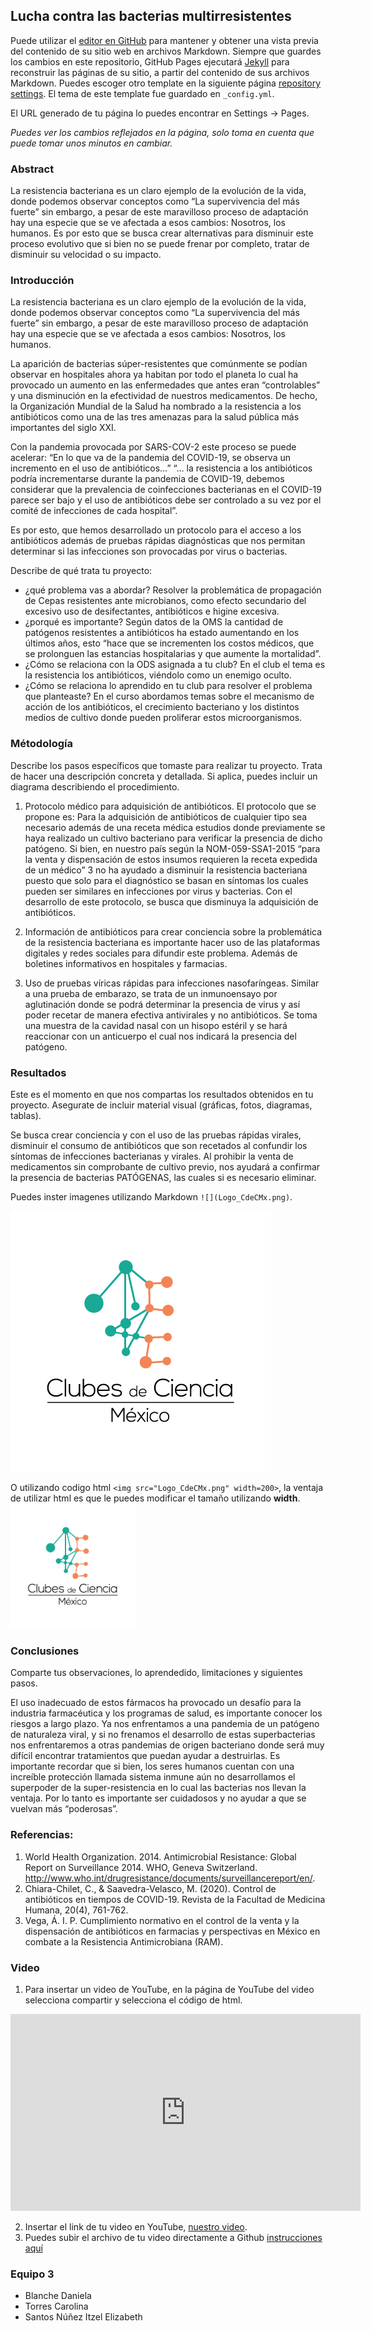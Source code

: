 ## Lucha contra las bacterias multirresistentes

Puede utilizar el [editor en GitHub](https://github.com/CdeCMx-org/templates_paginaweb/edit/main/README.md) para mantener y obtener una vista previa del contenido de su sitio web en archivos Markdown. Siempre que guardes los cambios en este repositorio, GitHub Pages ejecutará [Jekyll](https://jekyllrb.com/) para reconstruir las páginas de su sitio, a partir del contenido de sus archivos Markdown. Puedes escoger otro template en la siguiente página [repository settings](https://github.com/CdeCMx-org/templates_paginaweb/settings/pages). El tema de este template fue guardado en `_config.yml`.

El URL generado de tu página lo puedes encontrar en Settings -> Pages. 

*Puedes ver los cambios reflejados en la página, solo toma en cuenta que puede tomar unos minutos en cambiar.*

### Abstract 
La resistencia bacteriana es un claro ejemplo de la evolución de la vida, donde podemos observar conceptos como “La supervivencia del más fuerte” sin embargo, a pesar de este maravilloso proceso de adaptación hay una especie que se ve afectada a esos cambios: Nosotros, los humanos. Es por esto que se busca crear alternativas para disminuir este proceso evolutivo que si bien no se puede frenar por completo, tratar de disminuir su velocidad o su impacto.

### Introducción
La resistencia bacteriana es un claro ejemplo de la evolución de la vida, donde podemos observar conceptos como “La supervivencia del más fuerte” sin embargo, a pesar de este maravilloso proceso de adaptación hay una especie que se ve afectada a esos cambios: Nosotros, los humanos. 

La aparición de bacterias súper-resistentes que comúnmente se podían observar en hospitales ahora ya habitan por todo el planeta lo cual ha provocado un aumento en las enfermedades que antes eran “controlables” y una disminución en la efectividad de nuestros medicamentos. De hecho, la Organización Mundial de la Salud ha nombrado a la resistencia a los antibióticos como una de las tres amenazas para la salud pública más importantes del siglo XXI. 

Con la pandemia provocada por SARS-COV-2 este proceso se puede acelerar: “En lo que va de la pandemia del COVID-19, se observa un incremento en el uso de antibióticos…” “… la resistencia a los antibióticos podría incrementarse durante la pandemia de COVID-19, debemos considerar que la prevalencia de coinfecciones bacterianas en el COVID-19 parece ser bajo y el uso de antibióticos debe ser controlado a su vez por el comité de infecciones de cada hospital”.

Es por esto, que hemos desarrollado un protocolo para el acceso a los antibióticos además de pruebas rápidas diagnósticas que nos permitan determinar si las infecciones son provocadas por virus o bacterias. 

Describe de qué trata tu proyecto: 
* ¿qué problema vas a abordar? Resolver la problemática de propagación de Cepas resistentes ante microbianos, como efecto secundario del excesivo uso de desifectantes, antibióticos e higine excesiva. 
* ¿porqué es importante? Según datos de la OMS la cantidad de patógenos resistentes a antibióticos ha estado aumentando en los últimos años, esto “hace que se incrementen los costos médicos, que se prolonguen las estancias hospitalarias y que aumente la mortalidad”.
* ¿Cómo se relaciona con la ODS asignada a tu club? En el club el tema es la resistencia los antibióticos, viéndolo como un enemigo oculto. 
* ¿Cómo se relaciona lo aprendido en tu club para resolver el problema que planteaste? En el curso abordamos temas sobre el mecanismo de acción de los antibióticos, el crecimiento bacteriano y los distintos medios de cultivo donde pueden proliferar estos microorganismos.


### Métodología
Describe los pasos específicos que tomaste para realizar tu proyecto. Trata de hacer una descripción concreta y detallada. Si aplica, puedes incluir un diagrama describiendo el procedimiento. 

 1. Protocolo médico para adquisición de antibióticos.
 El protocolo que se propone es: Para la adquisición de antibióticos de cualquier tipo sea necesario además de una receta médica estudios donde previamente se haya realizado un cultivo bacteriano para verificar la presencia de dicho patógeno. Si bien, en nuestro país según la NOM-059-SSA1-2015 “para la venta y dispensación de estos insumos requieren la receta expedida de un médico” 3 no ha ayudado a disminuir la resistencia bacteriana puesto que solo para el diagnóstico se basan en síntomas los cuales pueden ser similares en infecciones por virus y bacterias. 
 Con el desarrollo de este protocolo, se busca que disminuya la adquisición de antibióticos.

 2. Información de antibióticos para crear conciencia sobre la problemática de la resistencia bacteriana es importante hacer uso de las plataformas digitales y redes sociales para difundir este problema. Además de boletines informativos en hospitales y farmacias. 

 3. Uso de pruebas víricas rápidas para infecciones nasofaríngeas. 
 Similar a una prueba de embarazo, se trata de un inmunoensayo por aglutinación donde se podrá determinar la presencia de virus y así poder recetar de manera efectiva antivirales y no antibióticos. 
 Se toma una muestra de la cavidad nasal con un hisopo estéril y se hará reaccionar con un anticuerpo el cual nos indicará la presencia del patógeno. 

### Resultados
Este es el momento en que nos compartas los resultados obtenidos en tu proyecto. Asegurate de incluir material visual (gráficas, fotos, diagramas, tablas). 

Se busca crear conciencia y con el uso de las pruebas rápidas virales, disminuir el consumo de antibióticos que son recetados al confundir los síntomas de infecciones bacterianas y virales.
Al prohibir la venta de medicamentos sin comprobante de cultivo previo, nos ayudará a confirmar la presencia de bacterias PATÓGENAS, las cuales si es necesario eliminar.

Puedes inster imagenes utilizando Markdown `![](Logo_CdeCMx.png)`.

![](Logo_CdeCMx.png)

O utilizando codigo html `<img src="Logo_CdeCMx.png" width=200>`, la ventaja de utilizar html es que le puedes modificar el tamaño utilizando **width**.
<img src="Logo_CdeCMx.png" width=200>


### Conclusiones
Comparte tus observaciones, lo aprendedido, limitaciones y siguientes pasos. 

El uso inadecuado de estos fármacos ha provocado un desafío para la industria farmacéutica y los programas de salud, es importante conocer los riesgos a largo plazo. Ya nos enfrentamos a una pandemia de un patógeno de naturaleza viral, y si no frenamos el desarrollo de estas superbacterias nos enfrentaremos a otras pandemias de origen bacteriano donde será muy difícil encontrar tratamientos que puedan ayudar a destruirlas. 
Es importante recordar que si bien, los seres humanos cuentan con una increíble protección llamada sistema inmune aún no desarrollamos el superpoder de la super-resistencia en lo cual las bacterias nos llevan la ventaja. Por lo tanto es importante ser cuidadosos y no ayudar a que se vuelvan más “poderosas”. 

### Referencias: 
 1. World Health Organization. 2014. Antimicrobial Resistance: Global Report on Surveillance 2014. WHO, Geneva Switzerland. http://www.who.int/drugresistance/documents/surveillancereport/en/. 
 2. Chiara-Chilet, C., & Saavedra-Velasco, M. (2020). Control de antibióticos en tiempos de COVID-19. Revista de la Facultad de Medicina Humana, 20(4), 761-762.
 3. Vega, Á. I. P. Cumplimiento normativo en el control de la venta y la dispensación de antibióticos en farmacias y perspectivas en México en combate a la Resistencia Antimicrobiana (RAM).

### Video
 1. Para insertar un video de YouTube, en la página de YouTube del video selecciona compartir y selecciona el código de html.
 <iframe width="560" height="315" src="https://www.youtube.com/embed/PLj1-CMNERM" title="YouTube video player" frameborder="0" allow="accelerometer; autoplay; clipboard-write; encrypted-media; gyroscope; picture-in-picture" allowfullscreen></iframe>
 
 2. Insertar el link de tu video en YouTube, [nuestro video](https://youtu.be/rmXvlBPq24Q).
 4. Puedes subir el archivo de tu video directamente a Github [instrucciones aquí](https://stackoverflow.com/questions/4279611/how-to-embed-a-video-into-github-readme-md)
 
### Equipo 3

* Blanche Daniela
* Torres Carolina
* Santos Núñez Itzel Elizabeth

